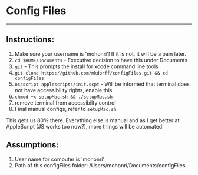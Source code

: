 # Config Files
---

## Instructions:
1. Make sure your username is 'mohonri'! If it is not, it will be a pain later.
2. `cd $HOME/Documents` - Executive decision to have this under Documents
3. `git` - This prompts the install for xcode command line tools 
4. `git clone https://github.com/mkdorff/configFiles.git && cd configFiles`
5. `osascript applescripts/init.scpt` - Will be informed that terminal does not have accessibility rights, enable this
6. `chmod +x setupMac.sh && ./setupMac.sh`
7. remove terminal from accessibilty control
8. Final manual configs, refer to `setupMac.sh`

This gets us 80% there. Everything else is manual and as I get better at AppleScript (JS works too now?), more things
will be automated.

## Assumptions:
1. User name for computer is 'mohonri'
2. Path of this configFiles folder: /Users/mohonri/Documents/configFiles
